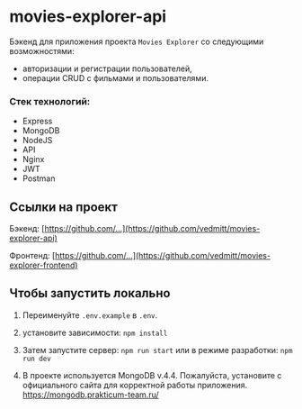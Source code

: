 # movies-explorer-api

Бэкенд для приложения проекта `Movies Explorer` со следующими возможностями: 
- авторизации и регистрации пользователей, 
- операции CRUD с фильмами и пользователями.

### Стек технологий:
- Express
- MongoDB
- NodeJS
- API
- Nginx
- JWT
- Postman

## Ссылки на проект

Бэкенд: [https://github.com/...](https://github.com/vedmitt/movies-explorer-api)

Фронтенд: [https://github.com/...](https://github.com/vedmitt/movies-explorer-frontend)

## Чтобы запустить локально

1. Переименуйте `.env.example` в `.env`.
2. установите зависимости:
`npm install` 

4. Затем запустите сервер:
`npm run start` 
или в режиме разработки:
`npm run dev`

5. В проекте используется MongoDB v.4.4. Пожалуйста, установите с официального сайта для корректной работы приложения.
https://mongodb.prakticum-team.ru/